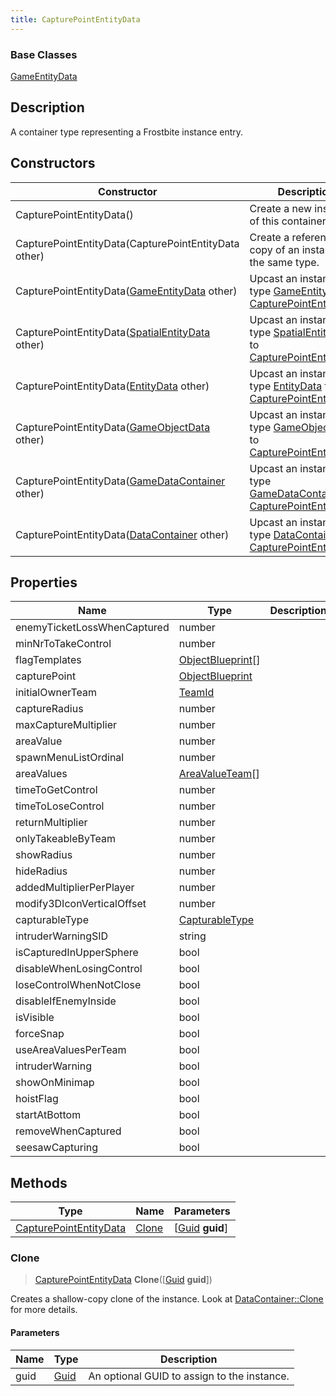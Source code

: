 ```yaml
---
title: CapturePointEntityData
---
```

### Base Classes

[GameEntityData](/vext/ref/fb/gameentitydata/)

## Description

A container type representing a Frostbite instance entry.

## Constructors

| Constructor                                                                       | Description                                                                                                                         |
| --------------------------------------------------------------------------------- | ----------------------------------------------------------------------------------------------------------------------------------- |
| CapturePointEntityData()                                                          | Create a new instance of this container type.                                                                                       |
| CapturePointEntityData(CapturePointEntityData other)                              | Create a reference copy of an instance of the same type.                                                                            |
| CapturePointEntityData([GameEntityData](/vext/ref/fb/gameentitydata/) other)                    | Upcast an instance of type [GameEntityData](/vext/ref/fb/gameentitydata/) to [CapturePointEntityData](/vext/ref/fb/capturepointentitydata/).                    |
| CapturePointEntityData([SpatialEntityData](/vext/ref/fb/spatialentitydata/) other)              | Upcast an instance of type [SpatialEntityData](/vext/ref/fb/spatialentitydata/) to [CapturePointEntityData](/vext/ref/fb/capturepointentitydata/).              |
| CapturePointEntityData([EntityData](/vext/ref/fb/entitydata/) other)                            | Upcast an instance of type [EntityData](/vext/ref/fb/entitydata/) to [CapturePointEntityData](/vext/ref/fb/capturepointentitydata/).                            |
| CapturePointEntityData([GameObjectData](/vext/ref/fb/gameobjectdata/) other)                    | Upcast an instance of type [GameObjectData](/vext/ref/fb/gameobjectdata/) to [CapturePointEntityData](/vext/ref/fb/capturepointentitydata/).                    |
| CapturePointEntityData([GameDataContainer](/vext/ref/fb/gamedatacontainer/) other)              | Upcast an instance of type [GameDataContainer](/vext/ref/fb/gamedatacontainer/) to [CapturePointEntityData](/vext/ref/fb/capturepointentitydata/).              |
| CapturePointEntityData([DataContainer](/vext/ref/shared/class/datacontainer) other) | Upcast an instance of type [DataContainer](/vext/ref/shared/class/datacontainer) to [CapturePointEntityData](/vext/ref/fb/capturepointentitydata/). |

## Properties

| Name                        | Type                                   | Description |
| --------------------------- | -------------------------------------- | ----------- |
| enemyTicketLossWhenCaptured | number                                 |             |
| minNrToTakeControl          | number                                 |             |
| flagTemplates               | [ObjectBlueprint](/vext/ref/fb/objectblueprint/)\[\] |             |
| capturePoint                | [ObjectBlueprint](/vext/ref/fb/objectblueprint/)     |             |
| initialOwnerTeam            | [TeamId](/vext/ref/fb/teamid/)                       |             |
| captureRadius               | number                                 |             |
| maxCaptureMultiplier        | number                                 |             |
| areaValue                   | number                                 |             |
| spawnMenuListOrdinal        | number                                 |             |
| areaValues                  | [AreaValueTeam](/vext/ref/fb/areavalueteam/)\[\]     |             |
| timeToGetControl            | number                                 |             |
| timeToLoseControl           | number                                 |             |
| returnMultiplier            | number                                 |             |
| onlyTakeableByTeam          | number                                 |             |
| showRadius                  | number                                 |             |
| hideRadius                  | number                                 |             |
| addedMultiplierPerPlayer    | number                                 |             |
| modify3DIconVerticalOffset  | number                                 |             |
| capturableType              | [CapturableType](/vext/ref/fb/capturabletype/)       |             |
| intruderWarningSID          | string                                 |             |
| isCapturedInUpperSphere     | bool                                   |             |
| disableWhenLosingControl    | bool                                   |             |
| loseControlWhenNotClose     | bool                                   |             |
| disableIfEnemyInside        | bool                                   |             |
| isVisible                   | bool                                   |             |
| forceSnap                   | bool                                   |             |
| useAreaValuesPerTeam        | bool                                   |             |
| intruderWarning             | bool                                   |             |
| showOnMinimap               | bool                                   |             |
| hoistFlag                   | bool                                   |             |
| startAtBottom               | bool                                   |             |
| removeWhenCaptured          | bool                                   |             |
| seesawCapturing             | bool                                   |             |

## Methods

| Type                                             | Name            | Parameters                                     |
| ------------------------------------------------ | --------------- | ---------------------------------------------- |
| [CapturePointEntityData](/vext/ref/fb/capturepointentitydata/) | [Clone](#clone) | \[[Guid](/vext/ref/shared/class/guid) **guid**\] |

### Clone

> [CapturePointEntityData](/vext/ref/fb/capturepointentitydata/) **Clone**(\[[Guid](/vext/ref/shared/class/guid) **guid**\])

Creates a shallow-copy clone of the instance. Look at [DataContainer::Clone](/vext/ref/shared/class/datacontainer#clone) for more details.

#### Parameters

| Name | Type         | Description                                 |
| ---- | ------------ | ------------------------------------------- |
| guid | [Guid](/vext/ref/shared/class/guid/) | An optional GUID to assign to the instance. |

